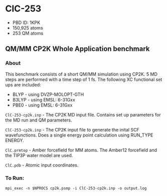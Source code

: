 # ClC-253

* PBD ID: 1KPK
* 150,925 atoms
* 253 QM atoms

## QM/MM CP2K Whole Application benchmark

### About

This benchmark consists of a short QM/MM simulation using CP2K. 
5 MD steps are performed with a time step of 1 fs. The following XC functional 
set ups are included:

* BLYP - using DVZP-MOLOPT-GTH
* B3LYP - using EMSL: 6-31Gxx
* PBE0 - using EMSL: 6-31Gxx




``ClC-253-cp2k.inp`` - The CP2K MD input file. Contains set up parameters for the MD run 
and QM parameters. 

``ClC-253-cp2k.inp`` - The CP2K input file to generate the inital SCF wavefunctions. 
Does a single energy point calculation using RUN_TYPE ENERGY.

``ClC.prmtop`` - Amber forcefield for MM atoms. The Amber12 forcefield and
the TIP3P water model are used.

``ClC.pdb`` - Atomic input coordinates.




### To Run: 

    mpi_exec -n $NPROCS cp2k.psmp -i ClC-253-cp2k.inp -o output.log

